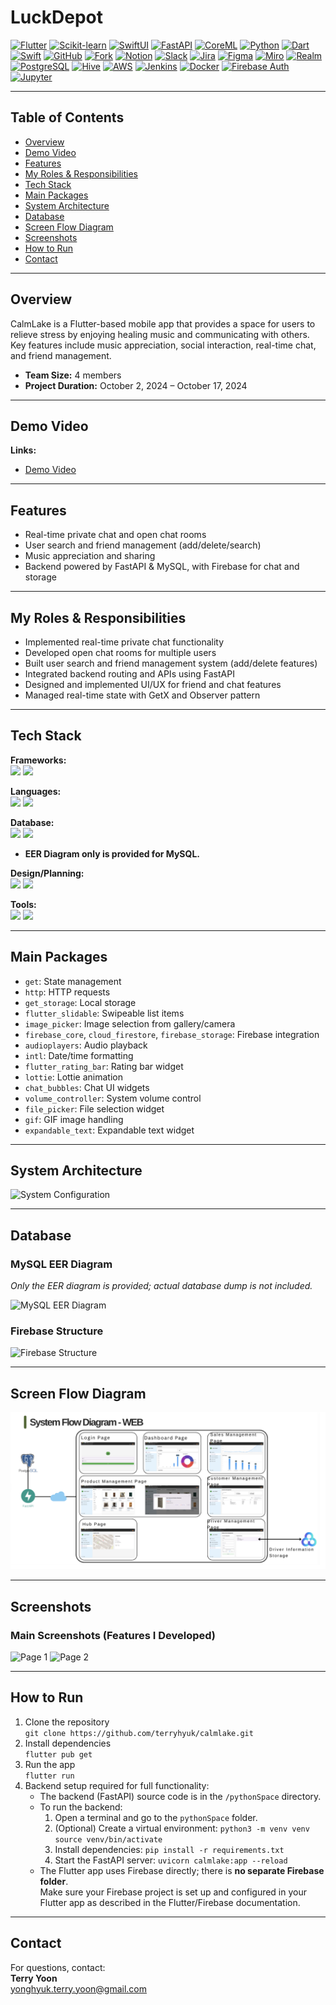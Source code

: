 # LuckDepot

[![Flutter](https://img.shields.io/badge/Flutter-02569B?style=for-the-badge&logo=flutter&logoColor=white)](https://flutter.dev/)
[![Scikit-learn](https://img.shields.io/badge/Scikit--learn-F7931E?style=for-the-badge&logo=scikit-learn&logoColor=white)](https://scikit-learn.org/)
[![SwiftUI](https://img.shields.io/badge/SwiftUI-FA7343?style=for-the-badge&logo=swift&logoColor=white)](https://developer.apple.com/xcode/swiftui/)
[![FastAPI](https://img.shields.io/badge/FastAPI-009688?style=for-the-badge&logo=fastapi&logoColor=white)](https://fastapi.tiangolo.com/)
[![CoreML](https://img.shields.io/badge/CoreML-0B1836?style=for-the-badge&logo=apple&logoColor=white)](https://developer.apple.com/documentation/coreml)
[![Python](https://img.shields.io/badge/Python-3776AB?style=for-the-badge&logo=python&logoColor=white)](https://python.org/)
[![Dart](https://img.shields.io/badge/Dart-0175C2?style=for-the-badge&logo=dart&logoColor=white)](https://dart.dev/)
[![Swift](https://img.shields.io/badge/Swift-FA7343?style=for-the-badge&logo=swift&logoColor=white)](https://developer.apple.com/swift/)
[![GitHub](https://img.shields.io/badge/GitHub-181717?style=for-the-badge&logo=github&logoColor=white)](https://github.com/)
[![Fork](https://img.shields.io/badge/Fork-181717?style=for-the-badge&logo=github&logoColor=white)](https://fork.com/)
[![Notion](https://img.shields.io/badge/Notion-000000?style=for-the-badge&logo=notion&logoColor=white)](https://notion.so/)
[![Slack](https://img.shields.io/badge/Slack-4A154B?style=for-the-badge&logo=slack&logoColor=white)](https://slack.com/)
[![Jira](https://img.shields.io/badge/Jira-0052CC?style=for-the-badge&logo=jira&logoColor=white)](https://www.atlassian.com/software/jira)
[![Figma](https://img.shields.io/badge/Figma-F24E1E?style=for-the-badge&logo=figma&logoColor=white)](https://figma.com/)
[![Miro](https://img.shields.io/badge/Miro-050038?style=for-the-badge&logo=miro&logoColor=white)](https://miro.com/)
[![Realm](https://img.shields.io/badge/Realm-39477F?style=for-the-badge&logo=realm&logoColor=white)](https://realm.io/)
[![PostgreSQL](https://img.shields.io/badge/PostgreSQL-336791?style=for-the-badge&logo=postgresql&logoColor=white)](https://www.postgresql.org/)
[![Hive](https://img.shields.io/badge/Hive-FFC107?style=for-the-badge&logo=hive&logoColor=white)](https://pub.dev/packages/hive)
[![AWS](https://img.shields.io/badge/AWS-232F3E?style=for-the-badge&logo=amazon-aws&logoColor=white)](https://aws.amazon.com/)
[![Jenkins](https://img.shields.io/badge/Jenkins-D24939?style=for-the-badge&logo=jenkins&logoColor=white)](https://www.jenkins.io/)
[![Docker](https://img.shields.io/badge/Docker-2496ED?style=for-the-badge&logo=docker&logoColor=white)](https://www.docker.com/)
[![Firebase Auth](https://img.shields.io/badge/Firebase%20Auth-FFCA28?style=for-the-badge&logo=firebase&logoColor=white)](https://firebase.google.com/)
[![Jupyter](https://img.shields.io/badge/Jupyter-F37626?style=for-the-badge&logo=jupyter&logoColor=white)](https://jupyter.org/)


---

## Table of Contents

- [Overview](#overview)
- [Demo Video](#demo-video)
- [Features](#features)
- [My Roles & Responsibilities](#my-roles--responsibilities)
- [Tech Stack](#tech-stack)
- [Main Packages](#main-packages)
- [System Architecture](#system-architecture)
- [Database](#database)
- [Screen Flow Diagram](#screen-flow-diagram)
- [Screenshots](#screenshots)
- [How to Run](#how-to-run)
- [Contact](#contact)

---

## Overview

CalmLake is a Flutter-based mobile app that provides a space for users to relieve stress by enjoying healing music and communicating with others.  
Key features include music appreciation, social interaction, real-time chat, and friend management.

- **Team Size:** 4 members  
- **Project Duration:** October 2, 2024 – October 17, 2024

---

## Demo Video

**Links:**  
- [Demo Video](https://youtu.be/zySfBs3fqRo)

---

## Features

- Real-time private chat and open chat rooms
- User search and friend management (add/delete/search)
- Music appreciation and sharing
- Backend powered by FastAPI & MySQL, with Firebase for chat and storage

---

## My Roles & Responsibilities

- Implemented real-time private chat functionality
- Developed open chat rooms for multiple users
- Built user search and friend management system (add/delete features)
- Integrated backend routing and APIs using FastAPI
- Designed and implemented UI/UX for friend and chat features
- Managed real-time state with GetX and Observer pattern

---

## Tech Stack

**Frameworks:**  
<img src="https://img.shields.io/badge/Flutter-02569B?style=for-the-badge&logo=flutter&logoColor=white"/>
<img src="https://img.shields.io/badge/FastAPI-009688?style=for-the-badge&logo=fastapi&logoColor=white"/>

**Languages:**  
<img src="https://img.shields.io/badge/Dart-0175C2?style=for-the-badge&logo=dart&logoColor=white"/>
<img src="https://img.shields.io/badge/Python-3776AB?style=for-the-badge&logo=python&logoColor=white"/>

**Database:**  
<img src="https://img.shields.io/badge/MySQL-4479A1?style=for-the-badge&logo=mysql&logoColor=white"/>
<img src="https://img.shields.io/badge/Firebase-FFCA28?style=for-the-badge&logo=firebase&logoColor=white"/>
- **EER Diagram only is provided for MySQL.**

**Design/Planning:**  
<img src="https://img.shields.io/badge/Figma-F24E1E?style=for-the-badge&logo=figma&logoColor=white"/>
<img src="https://img.shields.io/badge/Miro-050038?style=for-the-badge&logo=miro&logoColor=white"/>

**Tools:**  
<img src="https://img.shields.io/badge/VS%20Code-007ACC?style=for-the-badge&logo=visualstudiocode&logoColor=white"/>
<img src="https://img.shields.io/badge/GitHub-181717?style=for-the-badge&logo=github&logoColor=white"/>

---

## Main Packages

- `get`: State management
- `http`: HTTP requests
- `get_storage`: Local storage
- `flutter_slidable`: Swipeable list items
- `image_picker`: Image selection from gallery/camera
- `firebase_core`, `cloud_firestore`, `firebase_storage`: Firebase integration
- `audioplayers`: Audio playback
- `intl`: Date/time formatting
- `flutter_rating_bar`: Rating bar widget
- `lottie`: Lottie animation
- `chat_bubbles`: Chat UI widgets
- `volume_controller`: System volume control
- `file_picker`: File selection widget
- `gif`: GIF image handling
- `expandable_text`: Expandable text widget

---

## System Architecture

![System Configuration](image/system_configuration.png)

---

## Database

### MySQL EER Diagram  
_Only the EER diagram is provided; actual database dump is not included._

![MySQL EER Diagram](image/MySQL_EER.png)

### Firebase Structure  
![Firebase Structure](image/Firebase.png)

---

## Screen Flow Diagram

![Screen Flow Diagram](image/SFD.png)

---

## Screenshots

### Main Screenshots (Features I Developed)

![Page 1](image/page1.png)
![Page 2](image/page2.png)

---

## How to Run

1. Clone the repository  
   `git clone https://github.com/terryhyuk/calmlake.git`
2. Install dependencies  
   `flutter pub get`
3. Run the app  
   `flutter run`
4. Backend setup required for full functionality:
   - The backend (FastAPI) source code is in the `/pythonSpace` directory.
   - To run the backend:
     1. Open a terminal and go to the `pythonSpace` folder.
     2. (Optional) Create a virtual environment:
        `python3 -m venv venv`
        `source venv/bin/activate`
     3. Install dependencies:
        `pip install -r requirements.txt`
     4. Start the FastAPI server:
        `uvicorn calmlake:app --reload`
   - The Flutter app uses Firebase directly; there is **no separate Firebase folder**.  
     Make sure your Firebase project is set up and configured in your Flutter app as described in the Flutter/Firebase documentation.

---

## Contact

For questions, contact:  
**Terry Yoon**  
yonghyuk.terry.yoon@gmail.com
